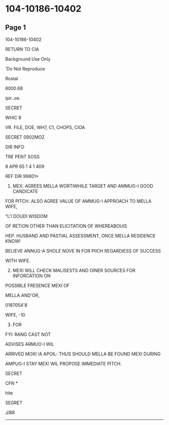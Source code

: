 # 104-10186-10402

## Page 1

104-10186-10402

RETURN TO CIA

Background Use Only

'Do Not Reproduce

Rostal

6000.68

ipir..oe.

SECRET

WHIC 8

VR. FILE, DOE, WH7, C1, CHOPS, CIOA

SECRET 0902MOZ

DIR INFO

TRE PENT SOSS

8 APR 65 1 4 1 409

REF DIR 99801*

1. MEX: AGREES MELLA WORTIWHILE TARGET AND AMMUG-I GOOD CANDICATE

FOR PITCH. ALSO AGREE VALUE OF AMMUG-I APPROACH TO MELLA WIFE,

"L'I DOUDI WISDOM

OF RETION OTHER THAN ELICITATION OF WHEREABOUIS

HEP. HUSBAND AND PASTIAL ASSESSMENT, ONCE MELLA RESIDENCE KNOW!

BELIEVE ANNUG-A SHOLE NOVE IN FOR PIICH REGARDIESS OF SUCCESS

WITH WIFE.

2. MEXI WILL CHECK MALISESTS AND OINER SOURCES FOR INFORCATION ON

POSSIBLE FRESENCE MEXI OF

MELLA AND'OR,

0187054'8

WIFE, -10

3. FOR

FYI: RANG CAST NOT

ADVISES ARMUO-I WIL

ARRIVED MOXI !A APOIL: THUS SHOULD MELLA BE FOUND MEXI DURING

AMPUG-I STAY MEX! WIL PROPOSE IMMEDIATE PITCH.

SECRET

CFN *

hite

SEGRET

J/BR

---


